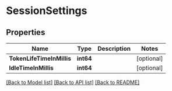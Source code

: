 # SessionSettings

## Properties

Name | Type | Description | Notes
------------ | ------------- | ------------- | -------------
**TokenLifeTimeInMillis** | **int64** |  | [optional] 
**IdleTimeInMillis** | **int64** |  | [optional] 

[[Back to Model list]](../README.md#documentation-for-models) [[Back to API list]](../README.md#documentation-for-api-endpoints) [[Back to README]](../README.md)


